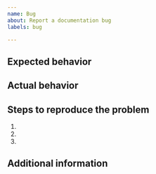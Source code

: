```yaml
---
name: Bug
about: Report a documentation bug
labels: bug

---
```



## Expected behavior


## Actual behavior


## Steps to reproduce the problem

1.
1.
1.


## Additional information
<!--- Add any other context about the problem here. --->

